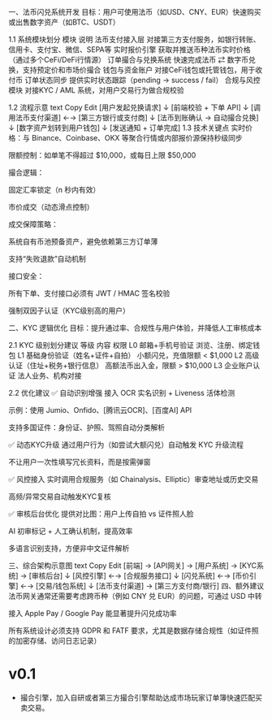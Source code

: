 一、法币闪兑系统开发
目标：用户可使用法币（如USD、CNY、EUR）快速购买或出售数字资产（如BTC、USDT）

1.1 系统模块划分
模块	说明
法币支付接入层	对接第三方支付服务，如银行转账、信用卡、支付宝、微信、SEPA等
实时报价引擎	获取并推送币种法币实时价格（通过多个CeFi/DeFi行情源）
订单撮合与兑换系统	快速完成法币 ⇄ 数字币兑换，支持预定价和市场价撮合
钱包与资金账户	对接CeFi钱包或托管钱包，用于收付币
订单状态同步	提供实时状态跟踪（pending → success / fail）
合规与风控模块	对接KYC / AML 系统，对用户交易行为做合规校验

1.2 流程示意
text
Copy
Edit
[用户发起兑换请求]
     ↓
[前端校验 + 下单 API]
     ↓
[调用法币支付渠道] ←→ [第三方银行或支付商]
     ↓
[法币到账确认 → 自动撮合兑换]
     ↓
[数字资产划转到用户钱包]
     ↓
[发送通知 + 订单完成]
1.3 技术关键点
实时价格：与 Binance、Coinbase、OKX 等聚合行情或内部报价源保持秒级同步

限额控制：如单笔不得超过 $10,000，或每日上限 $50,000

撮合逻辑：

固定汇率锁定（n 秒内有效）

市价成交（动态滑点控制）

成交保障策略：

系统自有币池预备资产，避免依赖第三方订单薄

支持“失败退款”自动机制

接口安全：

所有下单、支付接口必须有 JWT / HMAC 签名校验

强制双因子认证（KYC级别高的用户）

二、KYC 逻辑优化
目标：提升通过率、合规性与用户体验，并降低人工审核成本

2.1 KYC 级别划分建议
等级	内容	权限
L0	邮箱+手机号验证	浏览、注册、绑定钱包
L1	基础身份验证（姓名+证件+自拍）	小额闪兑，充值限额 < $1,000
L2	高级认证（住址+税务+银行信息）	高额法币出入金，限额 > $10,000
L3	企业账户认证	法人业务、机构对接

2.2 优化建议
✅ 自动识别增强
接入 OCR 实名识别 + Liveness 活体检测

示例：使用 Jumio、Onfido、[腾讯云OCR]、[百度AI] API

支持多国证件：身份证、护照、驾照自动分类解析

✅ 动态KYC升级
通过用户行为（如尝试大额闪兑）自动触发 KYC 升级流程

不让用户一次性填写冗长资料，而是按需弹窗

✅ 风控接入
实时调用合规服务（如 Chainalysis、Elliptic）审查地址或历史交易

高频/异常交易自动触发KYC复核

✅ 审核后台优化
提供对比图：用户上传自拍 vs 证件照人脸

AI 初审标记 + 人工确认机制，提高效率

多语言识别支持，方便非中文证件解析

三、综合架构示意图
text
Copy
Edit
[前端] → [API网关] → [用户系统] → [KYC系统] → [审核后台]
                           ↓
                         [风控引擎] ←→ [合规服务接口]
                           ↓
               [闪兑系统] ←→ [币价引擎] ←→ [交易/钱包系统]
                           ↓
                   [法币支付渠道] → [第三方支付商/银行]
四、额外建议
法币网关通常还需要考虑跨币种（例如 CNY 兑 EUR）的问题，可通过 USD 中转

接入 Apple Pay / Google Pay 能显著提升闪兑成功率

所有系统设计必须支持 GDPR 和 FATF 要求，尤其是数据存储合规性（如证件照的加密存储、访问日志记录）

# v0.1

* 撮合引擎，加入自研或者第三方撮合引擎帮助达成市场玩家订单簿快速匹配买卖交易。